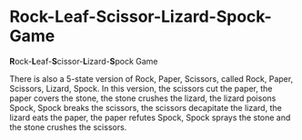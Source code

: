 # Rock-Leaf-Scissor-Lizard-Spock-Game
**R**ock-**L**eaf-**S**cissor-**L**izard-**S**pock Game

There is also a 5-state version of Rock, Paper, Scissors, called Rock, Paper, Scissors, Lizard, Spock. In this version, the scissors cut the paper, the paper covers the stone, the stone crushes the lizard, the lizard poisons Spock, Spock breaks the scissors, the scissors decapitate the lizard, the lizard eats the paper, the paper refutes Spock, Spock sprays the stone and the stone crushes the scissors.

<p align="center"><src="img/RLSLS.png"></p>
